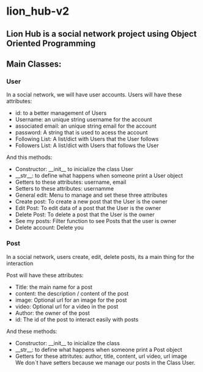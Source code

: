 # lion_hub-v2

## Lion Hub is a social network project using Object Oriented Programming

## Main Classes:

### User
In a social network, we will have user accounts.
Users will have these attributes:
<ul>
    <li>id: to a better management of Users </li>
    <li>Username: an unique string username for the account</li>
    <li>associated email: an unique string email for the account</li>
    <li>password: A string that is used to acess the account</li>
    <li>Following List: A list/dict with Users that the User follows</li>
    <li>Followers List: A list/dict with Users that follows the User</li>
</ul>
And this methods:
<ul>
    <li>Constructor: __init__ to inicialize the class User</li>
    <li>__str__: to define what happens when someone print a User object</li>
    <li>Getters to these attributes: username, email</li>
    <li>Setters to these attributes: usernamme</li>
    <li>General edit: Menu to manage and set these three attributes</li>
    <li>Create post: To create a new post that the User is the owner</li>
    <li>Edit Post: To edit data of a post that the User is the owner</li>
    <li>Delete Post: To delete a post that the User is the owner</li>
    <li>See my posts: Filter function to see Posts that the user is owner</li>
    <li>Delete account: Delete you</li>
</ul>


### Post
In a social network, users create, edit, delete posts, its a main thing for the interaction

Post will have these attributes:
<ul>
    <li>Title: the main name for a post</li>
    <li>content: the description / content of the post</li>
    <li>image: Optional url for an image for the post</li>
    <li>video: Optional url for a video in the post</li>
    <li>Author: the owner of the post</li>
    <li>id: The id of the post to interact easily with posts</li>
</ul>

And these methods:
<ul>
    <li>Constructor: __init__ to inicialize the class</li>
    <li>__str__: to define what happens when someone print a Post object</li>
    <li>Getters for these attritutes: author, title, content, url video, url image</li>
    We don´t have setters because we manage our posts in the Class User.
</ul>

## 
